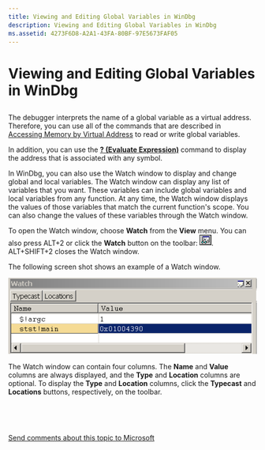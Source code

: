 ```yaml
---
title: Viewing and Editing Global Variables in WinDbg
description: Viewing and Editing Global Variables in WinDbg
ms.assetid: 4273F6D8-A2A1-43FA-80BF-97E5673FAF05
---
```


# Viewing and Editing Global Variables in WinDbg


## <span id="ddk_debugging_bios_code_dbg"></span><span id="DDK_DEBUGGING_BIOS_CODE_DBG"></span>


The debugger interprets the name of a global variable as a virtual address. Therefore, you can use all of the commands that are described in [Accessing Memory by Virtual Address](accessing-memory-by-virtual-address.md) to read or write global variables.

In addition, you can use the [**? (Evaluate Expression)**](---evaluate-expression-.md) command to display the address that is associated with any symbol.

In WinDbg, you can also use the Watch window to display and change global and local variables. The Watch window can display any list of variables that you want. These variables can include global variables and local variables from any function. At any time, the Watch window displays the values of those variables that match the current function's scope. You can also change the values of these variables through the Watch window.

To open the Watch window, choose **Watch** from the **View** menu. You can also press ALT+2 or click the **Watch** button on the toolbar: ![screen shot of the watch button](images/tbwatch.png). ALT+SHIFT+2 closes the Watch window.

The following screen shot shows an example of a Watch window.

![screen shot of the watch window ](images/window-watch.png)

The Watch window can contain four columns. The **Name** and **Value** columns are always displayed, and the **Type** and **Location** columns are optional. To display the **Type** and **Location** columns, click the **Typecast** and **Locations** buttons, respectively, on the toolbar.

 

 

[Send comments about this topic to Microsoft](mailto:wsddocfb@microsoft.com?subject=Documentation%20feedback%20[debugger\debugger]:%20Viewing%20and%20Editing%20Global%20Variables%20in%20WinDbg%20%20RELEASE:%20%285/15/2017%29&body=%0A%0APRIVACY%20STATEMENT%0A%0AWe%20use%20your%20feedback%20to%20improve%20the%20documentation.%20We%20don't%20use%20your%20email%20address%20for%20any%20other%20purpose,%20and%20we'll%20remove%20your%20email%20address%20from%20our%20system%20after%20the%20issue%20that%20you're%20reporting%20is%20fixed.%20While%20we're%20working%20to%20fix%20this%20issue,%20we%20might%20send%20you%20an%20email%20message%20to%20ask%20for%20more%20info.%20Later,%20we%20might%20also%20send%20you%20an%20email%20message%20to%20let%20you%20know%20that%20we've%20addressed%20your%20feedback.%0A%0AFor%20more%20info%20about%20Microsoft's%20privacy%20policy,%20see%20http://privacy.microsoft.com/default.aspx. "Send comments about this topic to Microsoft")





